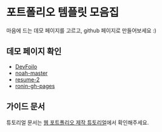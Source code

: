 # 포트폴리오 템플릿 모음집
마음에 드는 데모 페이지를 고르고, github 페이지로 만들어보세요 :)

## 데모 페이지 확인
- [DevFoilo](https://parentfolder.github.io/-portfolio//devfolio-master/)
- [noah-master](https://parentfolder.github.io/-portfolio//noah-master/)
- [resume-2](https://parentfolder.github.io/-portfolio//resume-2-master/)
- [ronin-gh-pages](https://parentfolder.github.io/-portfolio//ronin-gh-pages/)

## 가이드 문서

튜토리얼 문서는 [웹 포트폴리오 제작 튜토리얼](https://www.notion.so/cucus/85e3bec77d904f1fa282cec4756232c3)에서 확인해주세요.
